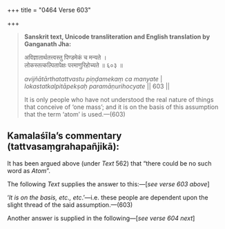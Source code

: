 +++
title = "0464 Verse 603"

+++
> **Sanskrit text, Unicode transliteration and English translation by Ganganath Jha:** 
>
> अविज्ञातार्थतत्त्वस्तु पिण्डमेकं च मन्यते ।  
> लोकस्तत्कल्पितापेक्षः परमाणुरिहोच्यते ॥ ६०३ ॥ 
>
> *avijñātārthatattvastu piṇḍamekaṃ ca manyate* \|  
> *lokastatkalpitāpekṣaḥ paramāṇurihocyate* \|\| 603 \|\| 
>
> It is only people who have not understood the real nature of things that conceive of ‘one mass’; and it is on the basis of this assumption that the term ‘atom’ is used.—(603)



## Kamalaśīla’s commentary (tattvasaṃgrahapañjikā):

It has been argued above (under *Text* 562) that “there could be no such word as *Atom*”.

The following *Text* supplies the answer to this:—[*see verse 603 above*]

‘*It is on the basis, etc., etc*.’—i.e. these people are dependent upon the slight thread of the said assumption.—(603)

Another answer is supplied in the following—[*see verse 604 next*]


